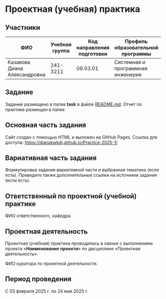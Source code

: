 # Проектная (учебная) практика

## Участники

| ФИО | Учебная группа | Код направления подготовки | Профиль образовательной программы |
|-|-|-|-|
| Казакова Диана Александровна | 241-3211 | 09.03.01 | Cистемная и программная инженерия |


## Задание

Задание размещено в папке **task** в файле [README.md](task/README.md).
Отчет по практике размещен в папке 

## Основная часть задания
Сайт создан с помощью HTML и выложен на GitHub Pages. Ссылка для доступа:
https://dianakwkdj.github.io/Practice-2025-1/

## Вариативная часть задания

Формулировка задания вариативной части и выбранная тематика (если есть). Приведите также дополнительные ссылки на источники задания (если есть).

## Ответственный по проектной (учебной) практике

ФИО ответственного, кафедра.

## Проектная деятельность

Проектная (учебная) практика проводилась в связке с выполнением проекта «***Наименование проекта***» по дисциплине «Проектная деятельность».

ФИО куратора по проектной деятельности.

## Период проведения

С 03 февраля 2025 г. по 24 мая 2025 г.

